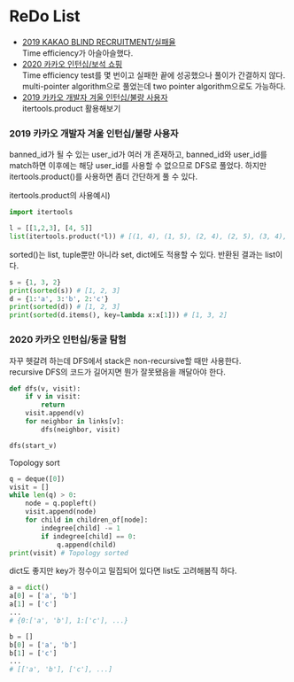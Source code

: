 # ReDo List
- [2019 KAKAO BLIND RECRUITMENT/실패율](https://programmers.co.kr/learn/courses/30/lessons/42889?language=python3)  
Time efficiency가 아슬아슬했다.
- [2020 카카오 인턴십/보석 쇼핑](https://programmers.co.kr/learn/courses/30/lessons/67258)  
Time efficiency test를 몇 번이고 실패한 끝에 성공했으나 풀이가 간결하지 않다. multi-pointer algorithm으로 풀었는데 two pointer algorithm으로도 가능하다.
- [2019 카카오 개발자 겨울 인턴십/불량 사용자](https://programmers.co.kr/learn/courses/30/lessons/64064)  
itertools.product 활용해보기

### 2019 카카오 개발자 겨울 인턴십/불량 사용자
banned_id가 될 수 있는 user_id가 여러 개 존재하고, banned_id와 user_id를 match하면 이후에는 해당 user_id를 사용할 수 없으므로 DFS로 풀었다.
하지만 itertools.product()를 사용하면 좀더 간단하게 풀 수 있다.  

itertools.product의 사용예시)
```python
import itertools

l = [[1,2,3], [4, 5]]
list(itertools.product(*l)) # [(1, 4), (1, 5), (2, 4), (2, 5), (3, 4), (3, 5)]
```

sorted()는 list, tuple뿐만 아니라 set, dict에도 적용할 수 있다. 반환된 결과는 list이다.
```python
s = {1, 3, 2}
print(sorted(s)) # [1, 2, 3]
d = {1:'a', 3:'b', 2:'c'}
print(sorted(d)) # [1, 2, 3]
print(sorted(d.items(), key=lambda x:x[1])) # [1, 3, 2]
```

### 2020 카카오 인턴십/동굴 탐험
자꾸 헷갈려 하는데 DFS에서 stack은 non-recursive할 때만 사용한다.  
recursive DFS의 코드가 길어지면 뭔가 잘못됐음을 깨달아야 한다.

```python
def dfs(v, visit):
    if v in visit:
        return
    visit.append(v)
    for neighbor in links[v]:
        dfs(neighbor, visit)

dfs(start_v)
```

Topology sort
```python
q = deque([0])
visit = []
while len(q) > 0:
    node = q.popleft()
    visit.append(node)
    for child in children_of[node]:
        indegree[child] -= 1
        if indegree[child] == 0:
            q.append(child)
print(visit) # Topology sorted
```

dict도 좋지만 key가 정수이고 밀집되어 있다면 list도 고려해봄직 하다.
```python
a = dict()
a[0] = ['a', 'b']
a[1] = ['c']
...
# {0:['a', 'b'], 1:['c'], ...}

b = []
b[0] = ['a', 'b']
b[1] = ['c']
...
# [['a', 'b'], ['c'], ...]
```
